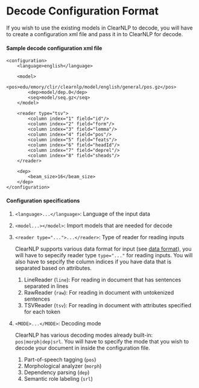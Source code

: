 # Decode Configuration Format

If you wish to use the existing models in ClearNLP to decode, you will have to create a configuration xml file and pass it in to ClearNLP for decode.

#### Sample decode configuration xml file
	<configuration>
	    <language>english</language>

	    <model>
	        <pos>edu/emory/clir/clearnlp/model/english/general/pos.gz</pos>
	        <dep>model/dep.0</dep>
	        <seq>model/seq.gz</seq>
	    </model>

	    <reader type="tsv">
	        <column index="1" field="id"/>
	        <column index="2" field="form"/>
	        <column index="3" field="lemma"/>
	        <column index="4" field="pos"/>
	        <column index="5" field="feats"/>
	        <column index="6" field="headId"/>
	        <column index="7" field="deprel"/>
	        <column index="8" field="sheads"/>
	    </reader>
	    
	    <dep>
	        <beam_size>16</beam_size>
	    </dep>
	</configuration>
	
#### Configuration specifications
1. `<language>...</language>`: Language of the input data
2. `<model...></model>`: Import models that are needed for decode
3. `<reader type="...">...</reader>`: Type of reader for reading inputs

	ClearNLP supports various data format for input (see [data format](../formats/data_format.md)), you will have to sepecify reader type `type="..."` for reading inputs. You will also have to sepcify the column indices if you have data that is separated based on attributes.

	1. LineReader (`line`): For reading in document that has sentences separated in lines
	2. RawReader (`raw`): For reading in document with untokenized sentences
	3. TSVReader (`tsv`): For reading in document with attributes specified for each token

4. `<MODE>...</MODE>`: Decoding mode

	ClearNLP has various decoding modes already built-in: `pos|morph|dep|srl`. You will have to specify the mode that you wish to decode your document in inside the configuration file.
	
	1. Part-of-speech tagging (`pos`)
	2. Morphological analyzer (`morph`)
	3. Dependency parsing (`dep`)
	4. Semantic role labeling (`srl`)